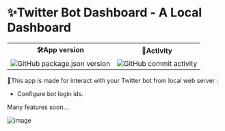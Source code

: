 <h1>✨Twitter Bot Dashboard - A Local Dashboard</h1>
<table>
  <tr>  
    <th>🛠App version</th>
    <th>🔮Activity</th>
  </tr>
  <tr>
    <td><img alt="GitHub package.json version" src="https://img.shields.io/github/package-json/v/xReapex/twitter-bot"></td>
    <td><img alt="GitHub commit activity" src="https://img.shields.io/github/commit-activity/w/xReapex/twitter-bot"></td>
  </tr>
</table>

📌This app is made for interact with your Twitter bot from local web server :

- Configure bot login ids.

Many features soon...

![image](https://user-images.githubusercontent.com/56170171/110240572-ec156800-7f4c-11eb-94c3-1b6f1654a419.png)
